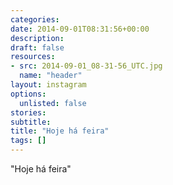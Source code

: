 ```yaml
---
categories:
date: 2014-09-01T08:31:56+00:00
description:
draft: false
resources:
- src: 2014-09-01_08-31-56_UTC.jpg
  name: "header"
layout: instagram
options:
  unlisted: false
stories:
subtitle:
title: "Hoje há feira"
tags: []
---
```


"Hoje há feira"
